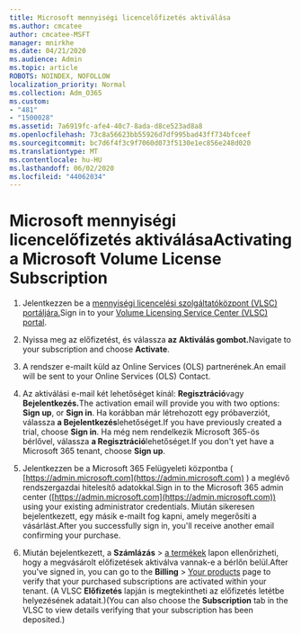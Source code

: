```yaml
---
title: Microsoft mennyiségi licencelőfizetés aktiválása
ms.author: cmcatee
author: cmcatee-MSFT
manager: mnirkhe
ms.date: 04/21/2020
ms.audience: Admin
ms.topic: article
ROBOTS: NOINDEX, NOFOLLOW
localization_priority: Normal
ms.collection: Adm_O365
ms.custom:
- "481"
- "1500028"
ms.assetid: 7a6919fc-afe4-40c7-8ada-d8ce523ad8a8
ms.openlocfilehash: 73c8a56623bb55926d7df995bad43ff734bfceef
ms.sourcegitcommit: bc7d6f4f3c9f7060d073f5130e1ec856e248d020
ms.translationtype: MT
ms.contentlocale: hu-HU
ms.lasthandoff: 06/02/2020
ms.locfileid: "44062034"
---
```

# <a name="activating-a-microsoft-volume-license-subscription"></a><span data-ttu-id="e9af0-102">Microsoft mennyiségi licencelőfizetés aktiválása</span><span class="sxs-lookup"><span data-stu-id="e9af0-102">Activating a Microsoft Volume License Subscription</span></span>

1. <span data-ttu-id="e9af0-103">Jelentkezzen be a [mennyiségi licencelési szolgáltatóközpont (VLSC) portáljára.](https://go.microsoft.com/fwlink/p/?LinkId=329762)</span><span class="sxs-lookup"><span data-stu-id="e9af0-103">Sign in to your [Volume Licensing Service Center (VLSC) portal](https://go.microsoft.com/fwlink/p/?LinkId=329762).</span></span>

2. <span data-ttu-id="e9af0-104">Nyissa meg az előfizetést, és válassza **az Aktiválás gombot.**</span><span class="sxs-lookup"><span data-stu-id="e9af0-104">Navigate to your subscription and choose **Activate**.</span></span>

3. <span data-ttu-id="e9af0-105">A rendszer e-mailt küld az Online Services (OLS) partnerének.</span><span class="sxs-lookup"><span data-stu-id="e9af0-105">An email will be sent to your Online Services (OLS) Contact.</span></span>

4. <span data-ttu-id="e9af0-106">Az aktiválási e-mail két lehetőséget kínál: **Regisztráció**vagy **Bejelentkezés.**</span><span class="sxs-lookup"><span data-stu-id="e9af0-106">The activation email will provide you with two options: **Sign up**, or **Sign in**.</span></span> <span data-ttu-id="e9af0-107">Ha korábban már létrehozott egy próbaverziót, válassza **a Bejelentkezés**lehetőséget.</span><span class="sxs-lookup"><span data-stu-id="e9af0-107">If you have previously created a trial, choose **Sign in**.</span></span> <span data-ttu-id="e9af0-108">Ha még nem rendelkezik Microsoft 365-ös bérlővel, válassza **a Regisztráció**lehetőséget.</span><span class="sxs-lookup"><span data-stu-id="e9af0-108">If you don't yet have a Microsoft 365 tenant, choose **Sign up**.</span></span>

5. <span data-ttu-id="e9af0-109">Jelentkezzen be a Microsoft 365 Felügyeleti központba ( [https://admin.microsoft.com](https://admin.microsoft.com) ) a meglévő rendszergazdai hitelesítő adatokkal.</span><span class="sxs-lookup"><span data-stu-id="e9af0-109">Sign in to the Microsoft 365 admin center ([https://admin.microsoft.com](https://admin.microsoft.com)) using your existing administrator credentials.</span></span> <span data-ttu-id="e9af0-110">Miután sikeresen bejelentkezett, egy másik e-mailt fog kapni, amely megerősíti a vásárlást.</span><span class="sxs-lookup"><span data-stu-id="e9af0-110">After you successfully sign in, you'll receive another email confirming your purchase.</span></span>

6. <span data-ttu-id="e9af0-111">Miután bejelentkezett, a **Számlázás** \> [a termékek](https://go.microsoft.com/fwlink/p/?linkid=842054) lapon ellenőrizheti, hogy a megvásárolt előfizetések aktiválva vannak-e a bérlőn belül.</span><span class="sxs-lookup"><span data-stu-id="e9af0-111">After you've signed in, you can go to the **Billing** \> [Your products](https://go.microsoft.com/fwlink/p/?linkid=842054) page to verify that your purchased subscriptions are activated within your tenant.</span></span> <span data-ttu-id="e9af0-112">(A VLSC **Előfizetés** lapján is megtekintheti az előfizetés letétbe helyezésének adatait.)</span><span class="sxs-lookup"><span data-stu-id="e9af0-112">(You can also choose the **Subscription** tab in the VLSC to view details verifying that your subscription has been deposited.)</span></span>
